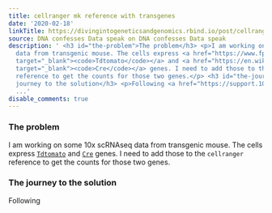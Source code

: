```yaml
---
title: cellranger mk reference with transgenes
date: '2020-02-18'
linkTitle: https://divingintogeneticsandgenomics.rbind.io/post/cellranger-mk-reference-with-transgenes/
source: DNA confesses Data speak on DNA confesses Data speak
description: ' <h3 id="the-problem">The problem</h3> <p>I am working on some 10x scRNAseq
  data from transgenic mouse. The cells express <a href="https://www.fpbase.org/protein/tdtomato/"
  target="_blank"><code>Tdtomato</code></a> and <a href="https://en.wikipedia.org/wiki/Cre-Lox_recombination"
  target="_blank"><code>Cre</code></a> genes. I need to add those to the <code>cellranger</code>
  reference to get the counts for those two genes.</p> <h3 id="the-journey-to-the-solution">The
  journey to the solution</h3> <p>Following <a href="https://support.10xgenomics.com/single-cell-gene-expression/software/pipelines/
  ...'
disable_comments: true
---
```

 <h3 id="the-problem">The problem</h3> <p>I am working on some 10x scRNAseq data from transgenic mouse. The cells express <a href="https://www.fpbase.org/protein/tdtomato/" target="_blank"><code>Tdtomato</code></a> and <a href="https://en.wikipedia.org/wiki/Cre-Lox_recombination" target="_blank"><code>Cre</code></a> genes. I need to add those to the <code>cellranger</code> reference to get the counts for those two genes.</p> <h3 id="the-journey-to-the-solution">The journey to the solution</h3> <p>Following <a href="https://support.10xgenomics.com/single-cell-gene-expression/software/pipelines/ ...